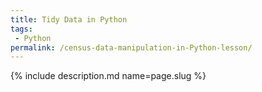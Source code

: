 ```yaml
---
title: Tidy Data in Python
tags:
 - Python
permalink: /census-data-manipulation-in-Python-lesson/
---
```

{% include description.md name=page.slug %}